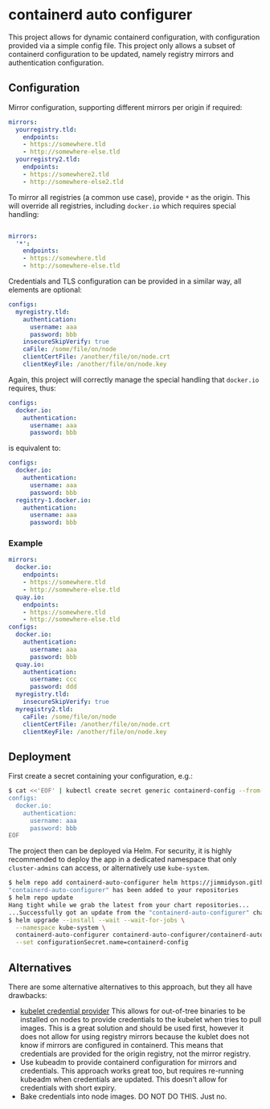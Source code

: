 <!--
 Copyright 2022 D2iQ, Inc. All rights reserved.
 SPDX-License-Identifier: Apache-2.0
-->

# containerd auto configurer

This project allows for dynamic containerd configuration, with configuration provided via a simple
config file. This project only allows a subset of containerd configuration to be updated, namely
registry mirrors and authentication configuration.

## Configuration

Mirror configuration, supporting different mirrors per origin if required:

```yaml
mirrors:
  yourregistry.tld:
    endpoints:
    - https://somewhere.tld
    - http://somewhere-else.tld
  yourregistry2.tld:
    endpoints:
    - https://somewhere2.tld
    - http://somewhere-else2.tld
```

To mirror all registries (a common use case), provide `*` as the origin. This will override all registries,
including `docker.io` which requires special handling:

```yaml

mirrors:
  '*':
    endpoints:
    - https://somewhere.tld
    - http://somewhere-else.tld
```

Credentials and TLS configuration can be provided in a similar way, all elements are optional:

```yaml
configs:
  myregistry.tld:
    authentication:
      username: aaa
      password: bbb
    insecureSkipVerify: true
    caFile: /some/file/on/node
    clientCertFile: /another/file/on/node.crt
    clientKeyFile: /another/file/on/node.key
```

Again, this project will correctly manage the special handling that `docker.io` requires, thus:

```yaml
configs:
  docker.io:
    authentication:
      username: aaa
      password: bbb
```

is equivalent to:

```yaml
configs:
  docker.io:
    authentication:
      username: aaa
      password: bbb
  registry-1.docker.io:
    authentication:
      username: aaa
      password: bbb
```

### Example

```yaml
mirrors:
  docker.io:
    endpoints:
    - https://somewhere.tld
    - http://somewhere-else.tld
  quay.io:
    endpoints:
    - https://somewhere.tld
    - http://somewhere-else.tld
configs:
  docker.io:
    authentication:
      username: aaa
      password: bbb
  quay.io:
    authentication:
      username: ccc
      password: ddd
  myregistry.tld:
    insecureSkipVerify: true
  myregistry2.tld:
    caFile: /some/file/on/node
    clientCertFile: /another/file/on/node.crt
    clientKeyFile: /another/file/on/node.key
```

## Deployment

First create a secret containing your configuration, e.g.:

```bash
$ cat <<'EOF' | kubectl create secret generic containerd-config --from-file=config.yaml=/dev/stdin
configs:
  docker.io:
    authentication:
      username: aaa
      password: bbb
EOF
```

The project then can be deployed via Helm. For security, it is highly recommended to deploy the app in a dedicated
namespace that only `cluster-admins` can access, or alternatively use `kube-system`.

```bash
$ helm repo add containerd-auto-configurer helm https://jimmidyson.github.io/containerd-auto-configurer/repo
"containerd-auto-configurer" has been added to your repositories
$ helm repo update
Hang tight while we grab the latest from your chart repositories...
...Successfully got an update from the "containerd-auto-configurer" chart repository
$ helm upgrade --install --wait --wait-for-jobs \
  --namespace kube-system \
  containerd-auto-configurer containerd-auto-configurer/containerd-auto-configurer \
  --set configurationSecret.name=containerd-config
```

## Alternatives

There are some alternative alternatives to this approach, but they all have drawbacks:

-   [kubelet credential provider](https://kubernetes.io/docs/tasks/kubelet-credential-provider/kubelet-credential-provider/#installing-plugins-on-nodes)
    This allows for out-of-tree binaries to be installed on nodes to provide credentials to the kubelet when
    tries to pull images. This is a great solution and should be used first, however it does not allow
    for using registry mirrors because the kublet does not know if mirrors are configured in containerd. This
    means that credentials are provided for the origin registry, not the mirror registry.
-   Use kubeadm to provide containerd configuration for mirrors and credentials. This approach works great too, but
    requires re-running kubeadm when credentials are updated. This doesn't allow for credentials with short expiry.
-   Bake credentials into node images. DO NOT DO THIS. Just no.
